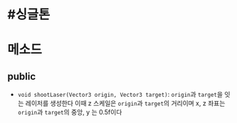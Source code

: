 # #싱글톤 
# 메소드
## public
- `void shootLaser(Vector3 origin, Vector3 target)`: `origin`과 `target`을 잇는 레이저를 생성한다 이때 z 스케일은 `origin`과 `target`의 거리이며 x, z 좌표는 `origin`과 `target`의 중앙, y 는 0.5f이다
